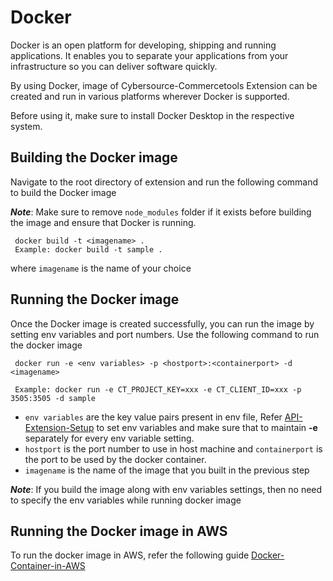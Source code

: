 # Docker
Docker is an open platform for developing, shipping and running applications. It enables you to separate your applications from your infrastructure so you can deliver software quickly.

By using Docker, image of Cybersource-Commercetools Extension can be created and run in various platforms wherever Docker is supported.

Before using it, make sure to install Docker Desktop in the respective system.

## Building the Docker image
  Navigate to the root directory of extension and run the following command to build the Docker image
    
  **_Note_**: Make sure to remove `node_modules` folder if it exists before building the image and ensure that Docker is running.

     docker build -t <imagename> .
     Example: docker build -t sample .
  where `imagename` is the name of your choice

  
## Running the Docker image
 Once the Docker image is created successfully, you can run the image by setting env variables and port numbers.
 Use the following command to run the docker image 

     docker run -e <env variables> -p <hostport>:<containerport> -d <imagename>
     
     Example: docker run -e CT_PROJECT_KEY=xxx -e CT_CLIENT_ID=xxx -p 3505:3505 -d sample

    
  - `env variables` are the key value pairs present in env file, Refer
  [API-Extension-Setup](API-Extension-Setup.md#configuration) to set env variables and make sure that to maintain <b>-e</b> separately for every env variable setting.
  - `hostport` is the port number to use in host machine and `containerport` is the port to be used by the docker container. 
  - `imagename` is the name of the image that you built in the previous step

  **_Note_**: If you build the image along with env variables settings, then no need to specify the env variables while running docker image

## Running the Docker image in AWS
 To run the docker image in AWS, refer the following guide [Docker-Container-in-AWS](Docker-Container-in-AWS.md)